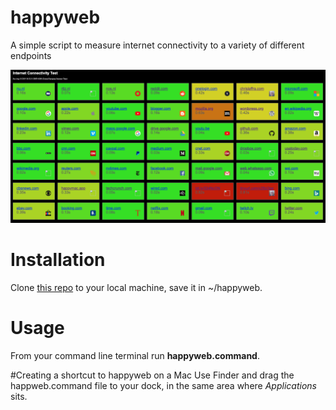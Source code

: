 # happyweb
A simple script to measure internet connectivity to a variety of different endpoints

![screenshot](/screenshot.png)

# Installation
Clone [this repo](https://github.com/laffra/happyweb.git) to your local machine, save it in ~/happyweb.

# Usage
From your command line terminal run **happyweb.command**.

#Creating a shortcut to happyweb on a Mac
Use Finder and drag the happweb.command file to your dock, in the same area where *Applications* sits.